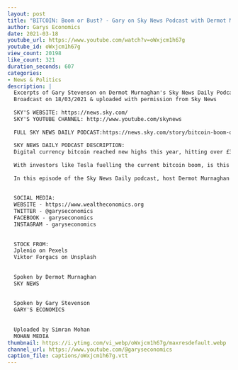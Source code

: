 ```yaml
---
layout: post
title: "BITCOIN: Boom or Bust? - Gary on Sky News Podcast with Dermot Murnaghan"
author: Garys Economics
date: 2021-03-18
youtube_url: https://www.youtube.com/watch?v=oWxjcm1h67g
youtube_id: oWxjcm1h67g
view_count: 20198
like_count: 321
duration_seconds: 607
categories:
- News & Politics
description: |
  Excerpts of Gary Stevenson on Dermot Murnaghan's Sky News Daily Podcast
  Broadcast on 18/03/2021 & uploaded with permission from Sky News
  
  SKY'S WEBSITE: https://news.sky.com/
  SKY'S YOUTUBE CHANNEL: http://www.youtube.com/skynews​
  
  FULL SKY NEWS DAILY PODCAST:https://news.sky.com/story/bitcoin-boom-or-bust-is-cryptocurrency-changing-the-world-12248701
  
  SKY NEWS DAILY PODCAST DESCRIPTION:
  Digital currency bitcoin reached new highs this year, hitting over £36,000 in value.
  
  With investors like Tesla fuelling the current bitcoin boom, is this a bubble set to burst? Or are we on the brink of a new era in how we conduct business globally?
  
  In this episode of the Sky News Daily podcast, host Dermot Murnaghan speaks to economist Gary Stevenson about bitcoin sustainability.
  
  
  SOCIAL MEDIA:
  WEBSITE - https://www.wealtheconomics.org
  TWITTER - @garyseconomics
  FACEBOOK - garyseconomics
  INSTAGRAM - garyseconomics
  
  
  STOCK FROM:
  Jplenio on Pexels
  Viktor Forgacs on Unsplash
  
  
  Spoken by Dermot Murnaghan
  SKY NEWS
  
  
  Spoken by Gary Stevenson
  GARY'S ECONOMICS
  
  
  Uploaded by Simran Mohan 
  MOHAN MEDIA
thumbnail: https://i.ytimg.com/vi_webp/oWxjcm1h67g/maxresdefault.webp
channel_url: https://www.youtube.com/@garyseconomics
caption_file: captions/oWxjcm1h67g.vtt
---
```

